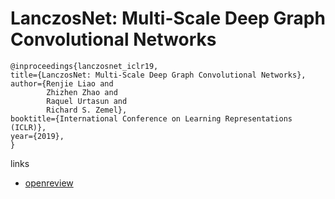 # LanczosNet: Multi-Scale Deep Graph Convolutional Networks

```
@inproceedings{lanczosnet_iclr19,    
title={LanczosNet: Multi-Scale Deep Graph Convolutional Networks},    
author={Renjie Liao and
        Zhizhen Zhao and
        Raquel Urtasun and
        Richard S. Zemel},    
booktitle={International Conference on Learning Representations (ICLR)},    
year={2019},    
}
```

links
- [openreview](https://openreview.net/forum?id=BkedznAqKQ)
